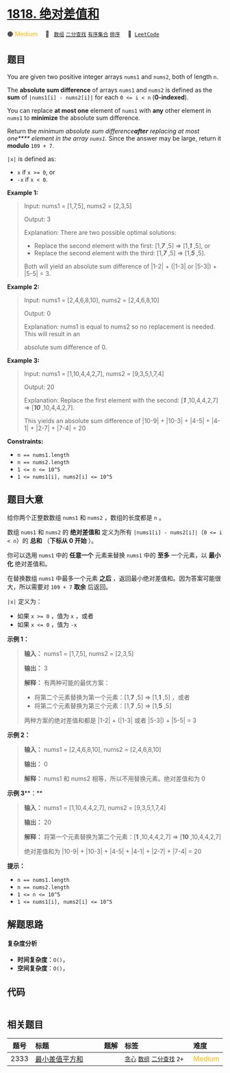 # [1818. 绝对差值和](https://leetcode.com/problems/minimum-absolute-sum-difference)

🟠 <font color=#ffb800>Medium</font>&emsp; 🔖&ensp; [`数组`](/outline/tag/array.md) [`二分查找`](/outline/tag/binary-search.md) [`有序集合`](/outline/tag/ordered-set.md) [`排序`](/outline/tag/sorting.md)&emsp; 🔗&ensp;[`LeetCode`](https://leetcode.com/problems/minimum-absolute-sum-difference)

## 题目

You are given two positive integer arrays `nums1` and `nums2`, both of length
`n`.

The **absolute sum difference** of arrays `nums1` and `nums2` is defined as
the **sum** of `|nums1[i] - nums2[i]|` for each `0 <= i < n` (**0-indexed**).

You can replace **at most one** element of `nums1` with **any** other element
in `nums1` to **minimize** the absolute sum difference.

Return the _minimum absolute sum difference**after** replacing at most one****
element in the array `nums1`._ Since the answer may be large, return it
**modulo** `109 + 7`.

`|x|` is defined as:

  * `x` if `x >= 0`, or
  * `-x` if `x < 0`.



**Example 1:**

> Input: nums1 = [1,7,5], nums2 = [2,3,5]
> 
> Output: 3
> 
> Explanation: There are two possible optimal solutions:
> - Replace the second element with the first: [1,_**7**_ ,5] => [1,_**1**_ ,5], or
> - Replace the second element with the third: [1,_**7**_ ,5] => [1,_**5**_ ,5].
> 
> Both will yield an absolute sum difference of |1-2| + (|1-3| or |5-3|) + |5-5| = 3.

**Example 2:**

> Input: nums1 = [2,4,6,8,10], nums2 = [2,4,6,8,10]
> 
> Output: 0
> 
> Explanation: nums1 is equal to nums2 so no replacement is needed. This will result in an 
> 
> absolute sum difference of 0.

**Example 3:**

> Input: nums1 = [1,10,4,4,2,7], nums2 = [9,3,5,1,7,4]
> 
> Output: 20
> 
> Explanation: Replace the first element with the second: [_**1**_ ,10,4,4,2,7] => [_**10**_ ,10,4,4,2,7].
> 
> This yields an absolute sum difference of |10-9| + |10-3| + |4-5| + |4-1| + |2-7| + |7-4| = 20

**Constraints:**

  * `n == nums1.length`
  * `n == nums2.length`
  * `1 <= n <= 10^5`
  * `1 <= nums1[i], nums2[i] <= 10^5`


## 题目大意

给你两个正整数数组 `nums1` 和 `nums2` ，数组的长度都是 `n` 。

数组 `nums1` 和 `nums2` 的 **绝对差值和** 定义为所有 `|nums1[i] - nums2[i]|`（`0 <= i < n`）的
**总和** （**下标从 0 开始** ）。

你可以选用 `nums1` 中的 **任意一个** 元素来替换 `nums1` 中的 **至多** 一个元素，以 **最小化** 绝对差值和。

在替换数组 `nums1` 中最多一个元素 **之后** ，返回最小绝对差值和。因为答案可能很大，所以需要对 `109 + 7` **取余** 后返回。

`|x|` 定义为：

  * 如果 `x >= 0` ，值为 `x` ，或者
  * 如果 `x <= 0` ，值为 `-x`

**示例 1：**

> 
> 
> 
> 
> 
> **输入：** nums1 = [1,7,5], nums2 = [2,3,5]
> 
> **输出：** 3
> 
> **解释：** 有两种可能的最优方案：
> - 将第二个元素替换为第一个元素：[1,**7** ,5] => [1,**1** ,5] ，或者
> - 将第二个元素替换为第三个元素：[1,**7** ,5] => [1,**5** ,5]
> 
> 两种方案的绝对差值和都是 |1-2| + (|1-3| 或者 |5-3|) + |5-5| = 3
> 
> 

**示例 2：**

> 
> 
> 
> 
> 
> **输入：** nums1 = [2,4,6,8,10], nums2 = [2,4,6,8,10]
> 
> **输出：** 0
> 
> **解释：** nums1 和 nums2 相等，所以不用替换元素。绝对差值和为 0
> 
> 

**示例 3****：**

> 
> 
> 
> 
> 
> **输入：** nums1 = [1,10,4,4,2,7], nums2 = [9,3,5,1,7,4]
> 
> **输出：** 20
> 
> **解释：** 将第一个元素替换为第二个元素：[**1** ,10,4,4,2,7] => [**10** ,10,4,4,2,7]
> 
> 绝对差值和为 |10-9| + |10-3| + |4-5| + |4-1| + |2-7| + |7-4| = 20
> 
> 

**提示：**

  * `n == nums1.length`
  * `n == nums2.length`
  * `1 <= n <= 10^5`
  * `1 <= nums1[i], nums2[i] <= 10^5`


## 解题思路

#### 复杂度分析

- **时间复杂度**：`O()`，
- **空间复杂度**：`O()`，

## 代码

```javascript

```

## 相关题目

<!-- prettier-ignore -->
| 题号 | 标题 | 题解 | 标签 | 难度 |
| :------: | :------ | :------: | :------ | :------ |
| 2333 | [最小差值平方和](https://leetcode.com/problems/minimum-sum-of-squared-difference) |  |  [`贪心`](/outline/tag/greedy.md) [`数组`](/outline/tag/array.md) [`二分查找`](/outline/tag/binary-search.md) `2+` | <font color=#ffb800>Medium</font> |

<style>
.blue {
    background-color: #096dd9;
    padding: 0.25rem 0.5rem;
    margin: 0;
    font-size: 0.85em;
    border-radius: 3px;
    color: white;
    font-weight: 500;
}
table th:first-of-type { width: 10%; }
table th:nth-of-type(2) { width: 35%; }
table th:nth-of-type(3) { width: 10%; }
table th:nth-of-type(4) { width: 35%; }
table th:nth-of-type(5) { width: 10%; }
</style>
